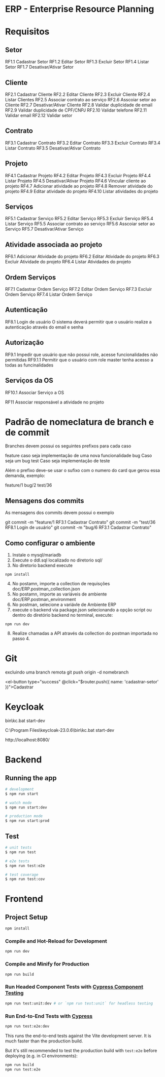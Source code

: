 # ERP - Enterprise Resource Planning

# Requisitos

## Setor 
RF1.1 Cadastrar Setor
RF1.2 Editar Setor
RF1.3 Excluir Setor
RF1.4 Listar Setor
RF1.7 Desativar/Ativar Setor

## Cliente
RF2.1 Cadastrar Cliente
RF2.2 Editar Cliente
RF2.3 Excluir Cliente
RF2.4 Listar Clientes
RF2.5 Associar contrato ao serviço
RF2.6 Asscoiar setor ao Cliente
RF2.7 Desativar/Ativar Cliente
RF2.8 Validar duplicidade de email
RF2.9 Validar duplicidade de CPF/CNPJ
RF2.10 Validar telefone
RF2.11 Validar email
RF2.12 Validar setor

## Contrato 
RF3.1 Cadastrar Contrato
RF3.2 Editar Contrato
RF3.3 Excluir Contrato
RF3.4 Listar Contrato
RF3.5 Desativar/Ativar Contrato

## Projeto
RF4.1 Cadastrar Projeto
RF4.2 Editar Projeto
RF4.3 Excluir Projeto
RF4.4 Listar Projeto
RF4.5 Desativar/Ativar Projeto
RF4.6 Vincular cliente ao projeto
RF4.7 Adicionar atividade ao projeto
RF4.8 Remover atividade do projeto
RF4.9 Editar atividade do projeto
RF4.10 Listar atividades do projeto

## Serviços
RF5.1 Cadastrar Serviço
RF5.2 Editar Serviço
RF5.3 Excluir Serviço
RF5.4 Listar Serviço
RF5.5 Associar contrato ao serviço
RF5.6 Asscoiar setor ao Serviço
RF5.7 Desativar/Ativar Serviço

## Atividade associada ao projeto
RF6.1 Adicionar Atividade do projeto
RF6.2 Editar Atividade do projeto
RF6.3 Excluir Atividade do projeto
RF6.4 Listar Atividades do projeto

## Ordem Serviços
RF7.1 Cadastrar Ordem Serviço
RF7.2 Editar Ordem Serviço
RF7.3 Excluir Ordem Serviço
RF7.4 Listar Ordem Serviço

## Autenticação
RF8.1 Login de usuário
O sistema deverá permitir que o usuário realize a autenticação através do email e senha

## Autorização
RF9.1 Impedir que usuário que não possui role, acesse funcionalidades não permitidas
RF9.1.1 Permitir que o usuário com role master tenha acesso a todas as funcinalidades

## Serviços da OS
RF10.1 Associar Serviço a OS

RF11 Associar responsável a atividade no projeto

# Padrão de nomeclatura de branch e de commit
Branches devem possui os seguintes prefixos para cada caso

feature 
    caso seja implementação de uma nova funcionalidade
bug
    Caso seja um bug
test
    Caso seja implementação de teste

Além o prefixo deve-se usar o sufixo com o numero do card que gerou essa demanda,
exemplo:

feature/1
bug/2
test/36

## Mensagens dos commits
As mensagens dos commits devem possui o exemplo

git commit -m "feature/1 RF3.1 Cadastrar Contrato"
git commit -m "test/36 RF8.1 Login de usuário"
git commit -m "bug/6 RF3.1 Cadastrar Contrato"

## Como configurar o ambiente

1. Instale o mysql/mariadb
2. Execute o ddl.sql localizado no diretorio sql/
3. No diretorio backend execute

```shell
npm install
```

4. No postamn, importe a collection de requisções doc/ERP.postman_collection.json
5. No postamn, importe as variáveis de ambiente doc/ERP.postman_environment
6. No postman, selecione a variávle de Ambiente ERP
7. execute o backend via package.json selecionando a opção script ou dentro do diretório backend no terminal, execute:

```shell
npm run dev
```

8. Realize chamadas a API através da collection do postman importada no passo 4.


# Git
excluindo uma branch remota
git push origin -d nomebranch


<el-button type="success" @click="$router.push({ name: 'cadastrar-setor' })">Cadastrar</el-button>


# Keycloak
 bin\kc.bat start-dev

C:\Program Files\keycloak-23.0.6\bin\kc.bat start-dev

http://localhost:8080/

# Backend

## Running the app

```bash
# development
$ npm run start

# watch mode
$ npm run start:dev

# production mode
$ npm run start:prod
```

## Test

```bash
# unit tests
$ npm run test

# e2e tests
$ npm run test:e2e

# test coverage
$ npm run test:cov
```

# Frontend

## Project Setup

```sh
npm install
```

### Compile and Hot-Reload for Development

```sh
npm run dev
```

### Compile and Minify for Production

```sh
npm run build
```

### Run Headed Component Tests with [Cypress Component Testing](https://on.cypress.io/component)

```sh
npm run test:unit:dev # or `npm run test:unit` for headless testing
```

### Run End-to-End Tests with [Cypress](https://www.cypress.io/)

```sh
npm run test:e2e:dev
```

This runs the end-to-end tests against the Vite development server.
It is much faster than the production build.

But it's still recommended to test the production build with `test:e2e` before deploying (e.g. in CI environments):

```sh
npm run build
npm run test:e2e
```
